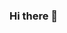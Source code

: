 ### Hi there 👋

<!--
**xmasuhai/xmasuhai** is a ✨ _special_ ✨ repository because its `README.md` (this file) appears on your GitHub profile.
|Base Info|Dashboard Data|
|----------------------------------------------------------------------|----------------------------------------------------------------------|
| __Hi, I am Jimmy! 👋__<br/><br/>1. 🔭 I’m currently working on Canton, China<br/>2. 🌱 I’m currently learning MySql, Egg<br/>3. 📫 How to reach me: reng99@outlook.com<br/>4. 💬 Leave me a word : https://github.com/reng99/blogs/issues/new | [![reng99's github stats](https://github-readme-stats.vercel.app/api?username=reng99&show_icons=true&theme=dracula)](https://github.com/anuraghazra/github-readme-stats) |


[![Anurag's GitHub stats](https://github-readme-stats.vercel.app/api?xmasuhai=anuraghazra)](https://github.com/anuraghazra/github-readme-stats)
![Anurag's GitHub stats](https://github-readme-stats.vercel.app/api?username=anuraghazra&count_private=true)
![Anurag's GitHub stats](https://github-readme-stats.vercel.app/api?username=anuraghazra&show_icons=true)
![Anurag's GitHub stats](https://github-readme-stats.vercel.app/api?username=anuraghazra&show_icons=true&theme=dark)

Here are some ideas to get you started:

- 🔭 I’m currently working on ...
- 🌱 I’m currently learning ...
- 👯 I’m looking to collaborate on ...
- 🤔 I’m looking for help with ...
- 💬 Ask me about ...
- 📫 How to reach me: ...
- 😄 Pronouns: ...
- ⚡ Fun fact: ...
-->
